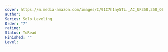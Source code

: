 ```yaml
---
cover: https://m.media-amazon.com/images/I/91C7h1ny5TL._AC_UF350,350_QL50_.jpg
author: 
Series: Solo Leveling
Order: "7"
rating: 
Status: ToRead
Finished: ""
Level:
---
```








